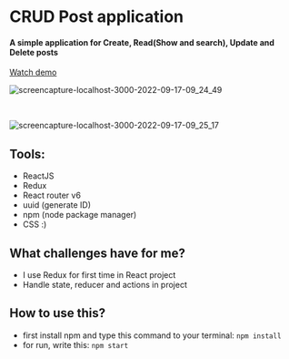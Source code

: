 # CRUD Post application

#### A simple application for Create, Read(Show and search), Update and Delete posts

[Watch demo](https://nafasebra.github.io/CRUD-app-redux/)

![screencapture-localhost-3000-2022-09-17-09_24_49](https://user-images.githubusercontent.com/74317517/190841147-b93e1b50-f72d-4f24-991e-6b0c5badf350.png)

<br />

![screencapture-localhost-3000-2022-09-17-09_25_17](https://user-images.githubusercontent.com/74317517/190841149-a5a9fdd2-2620-4bb9-bd58-8bcb3e6b42c7.png)


## Tools:
- ReactJS
- Redux
- React router v6
- uuid (generate ID)
- npm (node package manager)
- CSS :)

## What challenges have for me?
- I use Redux for first time in React project
- Handle state, reducer and actions in project

## How to use this?
- first install npm and type this command to your terminal: `npm install`
- for run, write this: `npm start`


